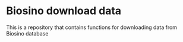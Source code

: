 # Biosino download data
This is a repository that contains functions for downloading data from Biosino database
